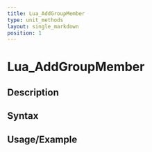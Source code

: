 ```yaml
---
title: Lua_AddGroupMember
type: unit_methods
layout: single_markdown
position: 1
---
```


# Lua_AddGroupMember

## Description

## Syntax

## Usage/Example


